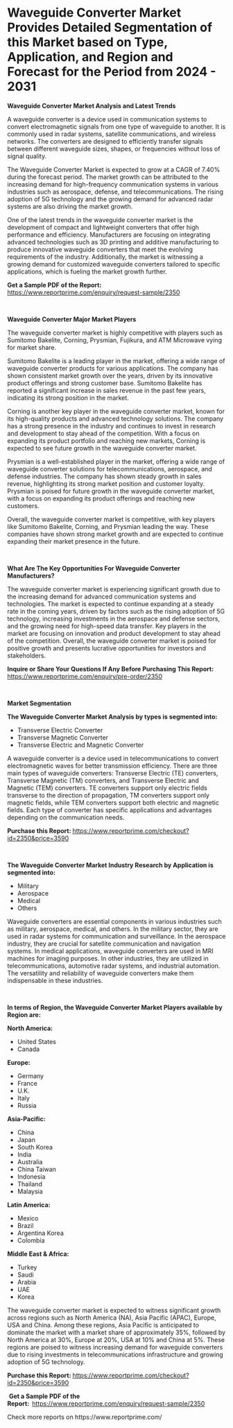 <p><h1>Waveguide Converter Market Provides Detailed Segmentation of this Market based on Type, Application, and Region and Forecast for the Period from 2024 - 2031</h1></p><p><strong>Waveguide Converter Market Analysis and Latest Trends</strong></p>
<p><p>A waveguide converter is a device used in communication systems to convert electromagnetic signals from one type of waveguide to another. It is commonly used in radar systems, satellite communications, and wireless networks. The converters are designed to efficiently transfer signals between different waveguide sizes, shapes, or frequencies without loss of signal quality.</p><p>The Waveguide Converter Market is expected to grow at a CAGR of 7.40% during the forecast period. The market growth can be attributed to the increasing demand for high-frequency communication systems in various industries such as aerospace, defense, and telecommunications. The rising adoption of 5G technology and the growing demand for advanced radar systems are also driving the market growth.</p><p>One of the latest trends in the waveguide converter market is the development of compact and lightweight converters that offer high performance and efficiency. Manufacturers are focusing on integrating advanced technologies such as 3D printing and additive manufacturing to produce innovative waveguide converters that meet the evolving requirements of the industry. Additionally, the market is witnessing a growing demand for customized waveguide converters tailored to specific applications, which is fueling the market growth further.</p></p>
<p><strong>Get a Sample PDF of the Report:&nbsp;</strong> <a href="https://www.reportprime.com/enquiry/request-sample/2350">https://www.reportprime.com/enquiry/request-sample/2350</a></p>
<p>&nbsp;</p>
<p><strong>Waveguide Converter Major Market Players</strong></p>
<p><p>The waveguide converter market is highly competitive with players such as Sumitomo Bakelite, Corning, Prysmian, Fujikura, and ATM Microwave vying for market share. </p><p>Sumitomo Bakelite is a leading player in the market, offering a wide range of waveguide converter products for various applications. The company has shown consistent market growth over the years, driven by its innovative product offerings and strong customer base. Sumitomo Bakelite has reported a significant increase in sales revenue in the past few years, indicating its strong position in the market. </p><p>Corning is another key player in the waveguide converter market, known for its high-quality products and advanced technology solutions. The company has a strong presence in the industry and continues to invest in research and development to stay ahead of the competition. With a focus on expanding its product portfolio and reaching new markets, Corning is expected to see future growth in the waveguide converter market. </p><p>Prysmian is a well-established player in the market, offering a wide range of waveguide converter solutions for telecommunications, aerospace, and defense industries. The company has shown steady growth in sales revenue, highlighting its strong market position and customer loyalty. Prysmian is poised for future growth in the waveguide converter market, with a focus on expanding its product offerings and reaching new customers. </p><p>Overall, the waveguide converter market is competitive, with key players like Sumitomo Bakelite, Corning, and Prysmian leading the way. These companies have shown strong market growth and are expected to continue expanding their market presence in the future.</p></p>
<p>&nbsp;</p>
<p><strong>What Are The Key Opportunities For Waveguide Converter Manufacturers?</strong></p>
<p><p>The waveguide converter market is experiencing significant growth due to the increasing demand for advanced communication systems and technologies. The market is expected to continue expanding at a steady rate in the coming years, driven by factors such as the rising adoption of 5G technology, increasing investments in the aerospace and defense sectors, and the growing need for high-speed data transfer. Key players in the market are focusing on innovation and product development to stay ahead of the competition. Overall, the waveguide converter market is poised for positive growth and presents lucrative opportunities for investors and stakeholders.</p></p>
<p><strong>Inquire or Share Your Questions If Any Before Purchasing This Report:</strong> <a href="https://www.reportprime.com/enquiry/pre-order/2350">https://www.reportprime.com/enquiry/pre-order/2350</a></p>
<p>&nbsp;</p>
<p><strong>Market Segmentation</strong></p>
<p><strong>The Waveguide Converter Market Analysis by types is segmented into:</strong></p>
<p><ul><li>Transverse Electric Converter</li><li>Transverse Magnetic Converter</li><li>Transverse Electric and Magnetic Converter</li></ul></p>
<p><p>A waveguide converter is a device used in telecommunications to convert electromagnetic waves for better transmission efficiency. There are three main types of waveguide converters: Transverse Electric (TE) converters, Transverse Magnetic (TM) converters, and Transverse Electric and Magnetic (TEM) converters. TE converters support only electric fields transverse to the direction of propagation, TM converters support only magnetic fields, while TEM converters support both electric and magnetic fields. Each type of converter has specific applications and advantages depending on the communication needs.</p></p>
<p><strong>Purchase this Report:&nbsp;</strong><a href="https://www.reportprime.com/checkout?id=2350&price=3590">https://www.reportprime.com/checkout?id=2350&price=3590</a></p>
<p>&nbsp;</p>
<p><strong>The Waveguide Converter Market Industry Research by Application is segmented into:</strong></p>
<p><ul><li>Military</li><li>Aerospace</li><li>Medical</li><li>Others</li></ul></p>
<p><p>Waveguide converters are essential components in various industries such as military, aerospace, medical, and others. In the military sector, they are used in radar systems for communication and surveillance. In the aerospace industry, they are crucial for satellite communication and navigation systems. In medical applications, waveguide converters are used in MRI machines for imaging purposes. In other industries, they are utilized in telecommunications, automotive radar systems, and industrial automation. The versatility and reliability of waveguide converters make them indispensable in these industries.</p></p>
<p>&nbsp;</p>
<p><strong>In terms of Region, the Waveguide Converter Market Players available by Region are:</strong></p>
<p>
    <p> <strong> North America: </strong>
        <ul>
            <li>United States</li>
            <li>Canada</li>
        </ul>
        </p> 
    <p> <strong> Europe: </strong>
        <ul>
            <li>Germany</li>
            <li>France</li>
            <li>U.K.</li>
            <li>Italy</li>
            <li>Russia</li>
        </ul>
        </p> 
    <p> <strong> Asia-Pacific: </strong>
        <ul>
            <li>China</li>
            <li>Japan</li>
            <li>South Korea</li>
            <li>India</li>
            <li>Australia</li>
            <li>China Taiwan</li>
            <li>Indonesia</li>
            <li>Thailand</li>
            <li>Malaysia</li>
        </ul>
        </p> 
    <p> <strong> Latin America: </strong>
        <ul>
            <li>Mexico</li>
            <li>Brazil</li>
            <li>Argentina Korea</li>
            <li>Colombia</li>
        </ul>
        </p> 
    <p> <strong> Middle East & Africa: </strong>
        <ul>
            <li>Turkey</li>
            <li>Saudi</li>
            <li>Arabia</li>
            <li>UAE</li>
            <li>Korea</li>
        </ul>
    </p>
    </p>
<p><p>The waveguide converter market is expected to witness significant growth across regions such as North America (NA), Asia Pacific (APAC), Europe, USA and China. Among these regions, Asia Pacific is anticipated to dominate the market with a market share of approximately 35%, followed by North America at 30%, Europe at 20%, USA at 10% and China at 5%. These regions are poised to witness increasing demand for waveguide converters due to rising investments in telecommunications infrastructure and growing adoption of 5G technology.</p></p>
<p><strong>Purchase this Report: </strong><a href="https://www.reportprime.com/checkout?id=2350&price=3590">https://www.reportprime.com/checkout?id=2350&price=3590</a></p>
<p>&nbsp;<strong>Get a Sample PDF of the Report:&nbsp;&nbsp;</strong><a href="https://www.reportprime.com/enquiry/request-sample/2350">https://www.reportprime.com/enquiry/request-sample/2350</a></p>
<p><strong></strong></p>
<p>Check more reports on https://www.reportprime.com/</p>